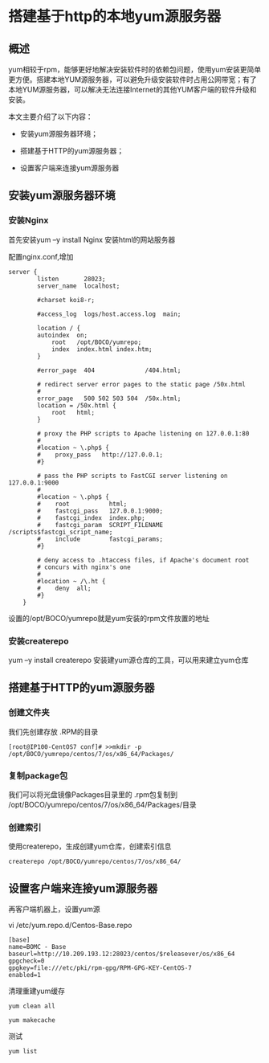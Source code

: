 # 搭建基于http的本地yum源服务器

## 概述

yum相较于rpm，能够更好地解决安装软件时的依赖包问题，使用yum安装更简单更方便。搭建本地YUM源服务器，可以避免升级安装软件时占用公网带宽；有了本地YUM源服务器，可以解决无法连接Internet的其他YUM客户端的软件升级和安装。

本文主要介绍了以下内容：

- 安装yum源服务器环境；

- 搭建基于HTTP的yum源服务器；

- 设置客户端来连接yum源服务器

## 安装yum源服务器环境

### 安装Nginx

首先安装yum –y install Nginx 安装html的网站服务器

配置nginx.conf,增加

```
server {
        listen       28023;
        server_name  localhost;

        #charset koi8-r;

        #access_log  logs/host.access.log  main;

        location / {
	    autoindex  on;
            root   /opt/BOCO/yumrepo;
            index  index.html index.htm;
        }

        #error_page  404              /404.html;

        # redirect server error pages to the static page /50x.html
        #
        error_page   500 502 503 504  /50x.html;
        location = /50x.html {
            root   html;
        }

        # proxy the PHP scripts to Apache listening on 127.0.0.1:80
        #
        #location ~ \.php$ {
        #    proxy_pass   http://127.0.0.1;
        #}

        # pass the PHP scripts to FastCGI server listening on 127.0.0.1:9000
        #
        #location ~ \.php$ {
        #    root           html;
        #    fastcgi_pass   127.0.0.1:9000;
        #    fastcgi_index  index.php;
        #    fastcgi_param  SCRIPT_FILENAME  /scripts$fastcgi_script_name;
        #    include        fastcgi_params;
        #}

        # deny access to .htaccess files, if Apache's document root
        # concurs with nginx's one
        #
        #location ~ /\.ht {
        #    deny  all;
        #}
    }
```

设置的/opt/BOCO/yumrepo就是yum安装的rpm文件放置的地址

### 安装createrepo

yum –y install createrepo 安装建yum源仓库的工具，可以用来建立yum仓库

## 搭建基于HTTP的yum源服务器

### 创建文件夹

我们先创建存放 .RPM的目录

```
[root@IP100-CentOS7 conf]# >>mkdir -p /opt/BOCO/yumrepo/centos/7/os/x86_64/Packages/
```

### 复制package包

我们可以将光盘镜像Packages目录里的 .rpm包复制到 /opt/BOCO/yumrepo/centos/7/os/x86_64/Packages/目录

### 创建索引

使用createrepo，生成创建yum仓库，创建索引信息

```
createrepo /opt/BOCO/yumrepo/centos/7/os/x86_64/
```

## 设置客户端来连接yum源服务器

再客户端机器上，设置yum源

vi /etc/yum.repo.d/Centos-Base.repo

```
[base]
name=BOMC - Base
baseurl=http://10.209.193.12:28023/centos/$releasever/os/x86_64
gpgcheck=0
gpgkey=file:///etc/pki/rpm-gpg/RPM-GPG-KEY-CentOS-7
enabled=1
```

清理重建yum缓存

```
yum clean all

yum makecache
```

测试

```
yum list
```